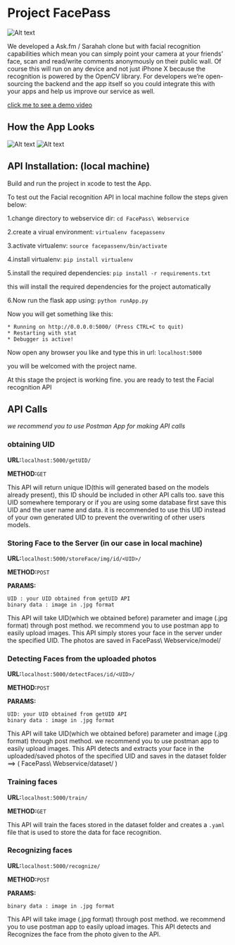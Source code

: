 
# Project FacePass

![Alt text](https://pbs.twimg.com/media/DLhGc5wUEAAAXMm.jpg "FacePass")

We developed a Ask.fm / Sarahah clone but with facial recognition capabilities which mean you can simply point your camera at your friends’ face, scan and read/write comments anonymously on their public wall. Of course this will run on any device and not just iPhone X because the recognition is powered by the OpenCV library. For developers we’re open-sourcing the backend and the app itself so you could integrate this with your apps and help us improve our service as well. 

[click me to see a demo video](https://drive.google.com/open?id=0B1InhyZ75GkVV2hYYkVjYXpIdDQ)

## How the App Looks
![Alt text](https://pbs.twimg.com/media/DQsR_HRW0AA3m2G.jpg)
![Alt text](https://pbs.twimg.com/media/DQsR_HNWkAAzQjU.jpg)



## API Installation: (local machine)

Build and run the project in xcode to test the App.

To test out the Facial recognition API in local machine follow the steps given below:

1.change directory to webservice dir:
`cd FacePass\ Webservice`

2.create a virual environment:
 `virtualenv facepassenv`
 
3.activate virtualenv:
`source facepassenv/bin/activate`

4.install virtualenv:
`pip install virtualenv`

5.install the required dependencies:
`pip install -r requirements.txt`

this will install the required dependencies for the project automatically

6.Now run the flask app using:
`python runApp.py`

Now you will get something like this:
```
* Running on http://0.0.0.0:5000/ (Press CTRL+C to quit)
* Restarting with stat
* Debugger is active!
```

Now open any browser you like and type this in url:
`localhost:5000`

you will be welcomed with the project name.

At this stage the project is working fine.
you are ready to test the Facial recognition API

## API Calls

_we recommend you to use Postman App for making API calls_

### obtaining UID
**URL:**`localhost:5000/getUID/`

**METHOD:**`GET`

This API will return unique ID(this will generated based on the models already present), this ID should be included in other API calls too. save this UID somewhere temporary or if you are using some database first save this UID and the user name and data.
it is recommended to use this UID instead of your own generated UID to prevent the overwriting of other users models.

### Storing Face to the Server (in our case in local machine)
**URL:**`localhost:5000/storeFace/img/id/<UID>/`

**METHOD:**`POST`

**PARAMS:** 

```
UID : your UID obtained from getUID API
binary data : image in .jpg format
```

This API will take UID(which we obtained before) parameter and image (.jpg format) through post method. we recommend you to use postman app to easily upload images. This API simply stores your face in the server under the specified UID. The photos are saved in FacePass\ Webservice/model/<UID>


### Detecting Faces from the uploaded photos 

**URL:**`localhost:5000/detectFaces/id/<UID>/`

**METHOD:**`POST`

**PARAMS:** 
```
UID: your UID obtained from getUID API   
binary data : image in .jpg format
```

This API will take UID(which we obtained before) parameter and image (.jpg format) through post method. we recommend you to use postman app to easily upload images. This API detects and extracts your face in the uploaded/saved photos of the specified UID and saves in the dataset folder ==> ( FacePass\ Webservice/dataset/ )


### Training faces

**URL:**`localhost:5000/train/`

**METHOD:**`GET`


This API will train the faces stored in the dataset folder and creates a `.yaml` file that is used to store the data for face recognition.

### Recognizing faces

**URL:**`localhost:5000/recognize/`

**METHOD:**`POST`

**PARAMS:** 
```
binary data : image in .jpg format
```

This API will take image (.jpg format) through post method. we recommend you to use postman app to easily upload images. This API detects and Recognizes the face from the photo given to the API. 
